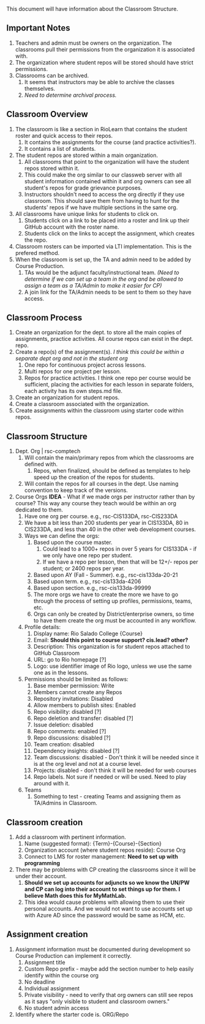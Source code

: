 This document will have information about the Classroom Structure.

## Important Notes
1. Teachers and admin must be owners on the organization. The classrooms pull their permissions from the organization it is associated with.
2. The organization where student repos will be stored should have strict permissions.
3. Classrooms can be archived. 
   1. It seems that instructors may be able to archive the classes themselves. 
   2. *Need to determine archival process.*

## Classroom Overview
1. The classroom is like a section in RioLearn that contains the student roster and quick access to their repos.
   1. It contains the assignments for the course (and practice activities?).
   2. It contains a list of students.
2. The student repos are stored within a main organization.
   1. All classrooms that point to the organization will have the student repos stored within it.
   2. This could make the org similar to our classweb server with all student information contained within it and org owners can see all student's repos for grade grievance purposes.
   3. Instructors shouldn't need to access the org directly if they use classroom. This should save them from having to hunt for the students' repos if we have multiple sections in the same org.
3. All classrooms have unique links for students to click on.
   1. Students click on a link to be placed into a roster and link up their GitHub account with the roster name.
   2. Students click on the links to accept the assignment, which creates the repo.
4. Classroom rosters can be imported via LTI implementation. This is the prefered method.
5. When the classroom is set up, the TA and admin need to be added by Course Production.
   1. TAs would be the adjunct faculty/instructional team. *(Need to determine if we can set up a team in the org and be allowed to assign a team as a TA/Admin to make it easier for CP)*
   2. A join link for the TA/Admin needs to be sent to them so they have access.
   
## Classroom Process
1. Create an organization for the dept. to store all the main copies of assignments, practice activities. All course repos can exist in the dept. repo.
2. Create a repo(s) of the assignment(s). *I think this could be within a separate dept org and not in the student org*
   1. One repo for continuous project across lessons.
   2. Multi repos for one project per lesson.
   3. Repos for practice activities. I think one repo per course would be sufficient, placing the activities for each lesson in separate folders, each activity has its own steps.md file.
3. Create an organization for student repos.
4. Create a classroom associated with the organization.
5. Create assignments within the classroom using starter code within repos.

## Classroom Structure
1. Dept. Org | rsc-comptech
   1. Will contain the main/primary repos from which the classrooms are defined with.
      1. Repos, when finalized, should be defined as templates to help speed up the creation of the repos for students.
   2. Will contain the repos for all courses in the dept. Use naming convention to keep track of the versions.
2. Course Orgs
**IDEA** - What if we made orgs per instructor rather than by course? This way any course they teach would be within an org dedicated to them. 
   1. Have one org per course. e.g., rsc-CIS133DA, rsc-CIS233DA
   2. We have a bit less than 200 students per year in CIS133DA, 80 in CIS233DA, and less than 40 in the other web development courses.
   3. Ways we can define the orgs:
      1. Based upon the course master.
         1. Could lead to a 1000+ repos in over 5 years for CIS133DA - if we only have one repo per student.
         2. If we have a repo per lesson, then that will be 12+/- repos per student; or 2400 repos per year.
      2. Based upon AY (Fall - Summer). e.g., rsc-cis133da-20-21
      3. Based upon term. e.g., rsc-cis133da-4206
      4. Based upon section. e.g., rsc-cis133da-99999
      5. The more orgs we have to create the more we have to go through the process of setting up profiles, permissions, teams, etc.
      6. Orgs can only be created by District/enterprise owners, so time to have them create the org must be accounted in any workflow.
   4. Profile details:
      1. Display name: Rio Salado College {Course}
      2. Email: **Should this point to course support? cis.lead? other?**
      3. Description: This organization is for student repos attached to GitHub Classroom
      4. URL: go to Rio homepage [?]
      5. Logo: use identifier image of Rio logo, unless we use the same one as in the lessons.
   5. Permissions should be limited as follows:
      1. Base member permission: Write
      2. Members cannot create any Repos
      3. Repository invitations: Disabled
      4. Allow members to publish sites: Enabled
      5. Repo visibility: disabled [?]
      7. Repo deletion and transfer: disabled [?]
      8. Issue deletion: disabled
      9. Repo comments: enabled [?]
      10. Repo discussions: disabled [?]
      11. Team creation: disabled
      12. Dependency insights: disabled [?]
      13. Team discussions: disabled - Don't think it will be needed since it is at the org level and not at a course level.
      14. Projects: disabled - don't think it will be needed for web courses
      15. Repo labels. Not sure if needed or will be used. Need to play around with it.
   6. Teams
      1. Something to test - creating Teams and assigning them as TA/Admins in Classroom.

## Classroom creation
1. Add a classroom with pertinent information.
   1. Name (suggested format): {Term}-{Course}-{Section}
   2. Organization account (where student repos reside): Course Org
   3. Connect to LMS for roster management: **Need to set up with programming**
2. There may be problems with CP creating the classrooms since it will be under their account. 
   1. **Should we set up accounts for adjuncts so we know the UN/PW and CP can log into their account to set things up for them. I believe Math does this for MyMathLab.**
   2. This idea would cause problems with allowing them to use their personal accounts. And we would not want to use accounts set up with Azure AD since the password would be same as HCM, etc.

## Assignment creation
1. Assignment information must be documented during development so Course Production can implement it correctly.
   1. Assignment title
   2. Custom Repo prefix - maybe add the section number to help easily identify within the course org
   3. No deadline
   4. Individual assignment
   5. Private visibility - need to verify that org owners can still see repos as it says "only visible to student and classroom owners."
   6. No student admin access
2. Identify where the starter code is. ORG/Repo
